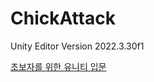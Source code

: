 # ChickAttack

Unity Editor Version 2022.3.30f1

[초보자를 위한 유니티 입문](https://www.yes24.com/Product/Goods/118040925)
